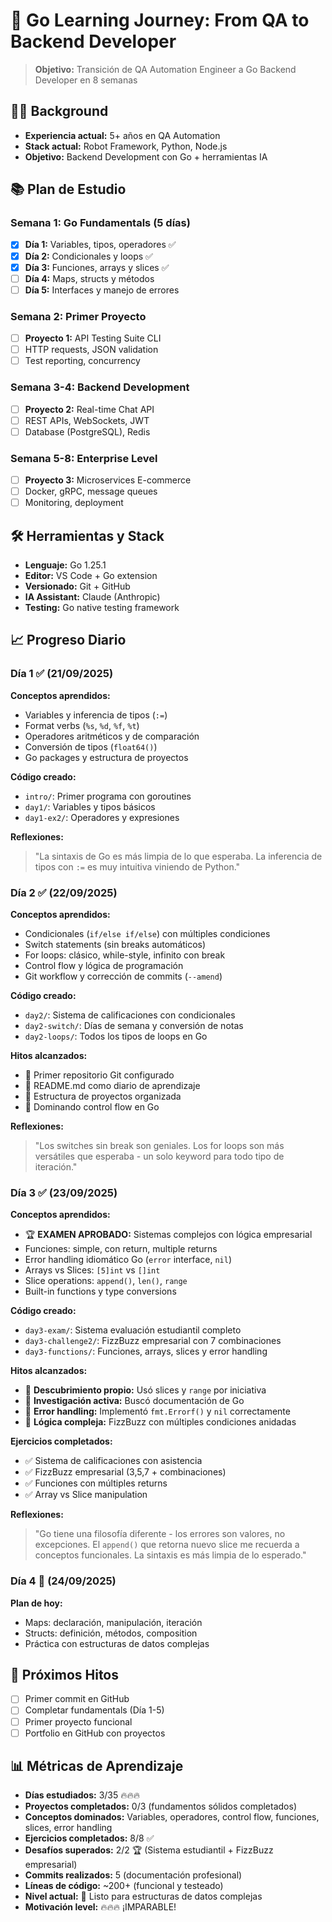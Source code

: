 # 🚀 Go Learning Journey: From QA to Backend Developer

> **Objetivo:** Transición de QA Automation Engineer a Go Backend Developer en 8 semanas

## 👨‍💻 Background
- **Experiencia actual:** 5+ años en QA Automation
- **Stack actual:** Robot Framework, Python, Node.js
- **Objetivo:** Backend Development con Go + herramientas IA

## 📚 Plan de Estudio

### Semana 1: Go Fundamentals (5 días)
- [x] **Día 1:** Variables, tipos, operadores ✅
- [x] **Día 2:** Condicionales y loops ✅
- [x] **Día 3:** Funciones, arrays y slices ✅
- [ ] **Día 4:** Maps, structs y métodos
- [ ] **Día 5:** Interfaces y manejo de errores

### Semana 2: Primer Proyecto
- [ ] **Proyecto 1:** API Testing Suite CLI
- [ ] HTTP requests, JSON validation
- [ ] Test reporting, concurrency

### Semana 3-4: Backend Development
- [ ] **Proyecto 2:** Real-time Chat API
- [ ] REST APIs, WebSockets, JWT
- [ ] Database (PostgreSQL), Redis

### Semana 5-8: Enterprise Level
- [ ] **Proyecto 3:** Microservices E-commerce
- [ ] Docker, gRPC, message queues
- [ ] Monitoring, deployment

## 🛠️ Herramientas y Stack
- **Lenguaje:** Go 1.25.1
- **Editor:** VS Code + Go extension
- **Versionado:** Git + GitHub  
- **IA Assistant:** Claude (Anthropic)
- **Testing:** Go native testing framework

## 📈 Progreso Diario

### Día 1 ✅ (21/09/2025)
**Conceptos aprendidos:**
- Variables y inferencia de tipos (`:=`)
- Format verbs (`%s`, `%d`, `%f`, `%t`)
- Operadores aritméticos y de comparación
- Conversión de tipos (`float64()`)
- Go packages y estructura de proyectos

**Código creado:**
- `intro/`: Primer programa con goroutines
- `day1/`: Variables y tipos básicos
- `day1-ex2/`: Operadores y expresiones

**Reflexiones:**
> "La sintaxis de Go es más limpia de lo que esperaba. La inferencia de tipos con `:=` es muy intuitiva viniendo de Python."

### Día 2 ✅ (22/09/2025)
**Conceptos aprendidos:**
- Condicionales (`if/else if/else`) con múltiples condiciones
- Switch statements (sin breaks automáticos)
- For loops: clásico, while-style, infinito con break
- Control flow y lógica de programación
- Git workflow y corrección de commits (`--amend`)

**Código creado:**
- `day2/`: Sistema de calificaciones con condicionales
- `day2-switch/`: Días de semana y conversión de notas
- `day2-loops/`: Todos los tipos de loops en Go

**Hitos alcanzados:**
- 🎯 Primer repositorio Git configurado
- 🎯 README.md como diario de aprendizaje
- 🎯 Estructura de proyectos organizada
- 🎯 Dominando control flow en Go

**Reflexiones:**
> "Los switches sin break son geniales. Los for loops son más versátiles que esperaba - un solo keyword para todo tipo de iteración."

### Día 3 ✅ (23/09/2025)
**Conceptos aprendidos:**
- 🏆 **EXAMEN APROBADO:** Sistemas complejos con lógica empresarial
- Funciones: simple, con return, multiple returns
- Error handling idiomático Go (`error` interface, `nil`)
- Arrays vs Slices: `[5]int` vs `[]int`
- Slice operations: `append()`, `len()`, `range`
- Built-in functions y type conversions

**Código creado:**
- `day3-exam/`: Sistema evaluación estudiantil completo
- `day3-challenge2/`: FizzBuzz empresarial con 7 combinaciones
- `day3-functions/`: Funciones, arrays, slices y error handling

**Hitos alcanzados:**
- 🎯 **Descubrimiento propio:** Usó slices y `range` por iniciativa
- 🎯 **Investigación activa:** Buscó documentación de Go
- 🎯 **Error handling:** Implementó `fmt.Errorf()` y `nil` correctamente
- 🎯 **Lógica compleja:** FizzBuzz con múltiples condiciones anidadas

**Ejercicios completados:**
- ✅ Sistema de calificaciones con asistencia
- ✅ FizzBuzz empresarial (3,5,7 + combinaciones)
- ✅ Funciones con múltiples returns
- ✅ Array vs Slice manipulation

**Reflexiones:**
> "Go tiene una filosofía diferente - los errores son valores, no excepciones. El `append()` que retorna nuevo slice me recuerda a conceptos funcionales. La sintaxis es más limpia de lo esperado."

### Día 4 🎯 (24/09/2025)
**Plan de hoy:**
- Maps: declaración, manipulación, iteración
- Structs: definición, métodos, composition
- Práctica con estructuras de datos complejas

## 🎯 Próximos Hitos
- [ ] Primer commit en GitHub
- [ ] Completar fundamentals (Día 1-5)
- [ ] Primer proyecto funcional
- [ ] Portfolio en GitHub con proyectos

## 📊 Métricas de Aprendizaje
- **Días estudiados:** 3/35 🔥🔥🔥
- **Proyectos completados:** 0/3 (fundamentos sólidos completados)
- **Conceptos dominados:** Variables, operadores, control flow, funciones, slices, error handling
- **Ejercicios completados:** 8/8 ✅
- **Desafíos superados:** 2/2 🏆 (Sistema estudiantil + FizzBuzz empresarial)
- **Commits realizados:** 5 (documentación profesional)
- **Líneas de código:** ~200+ (funcional y testeado)
- **Nivel actual:** 🚀 Listo para estructuras de datos complejas
- **Motivación level:** 🔥🔥🔥 ¡IMPARABLE!